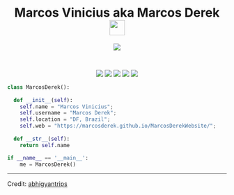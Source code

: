 <h1 align="center">Marcos Vinicius aka Marcos Derek <img src="https://media.giphy.com/media/hvRJCLFzcasrR4ia7z/giphy.gif" width="35"></h1>
<p align="center">
  <a href="https://github.com/DenverCoder1/readme-typing-svg"><img src="https://readme-typing-svg.herokuapp.com?lines=Computer+Science+Student;&center=true&width=500&height=50"></a>
</p>


<br>

<p>
<div align="center">
  <img src="https://img.shields.io/badge/-HTML-c58545?style=for-the-badge&logo=html5&logoColor=c58545&labelColor=282828">
  <img src="https://img.shields.io/badge/-CSS-d1a01f?style=for-the-badge&logo=css3&logoColor=d1a01f&labelColor=282828">
  <img src="https://img.shields.io/badge/-Python-98b982?style=for-the-badge&logo=python&logoColor=98b982&labelColor=282828">
  <img src="https://img.shields.io/badge/Java-ED8B00?style=for-the-badge&logo=java&logoColor=white">
  <img src="https://img.shields.io/badge/MySQL-00000F?style=for-the-badge&logo=mysql&logoColor=white">
  
</div>
</p>

```python
class MarcosDerek():
    
  def __init__(self):
    self.name = "Marcos Vinicius";
    self.username = "Marcos Derek";
    self.location = "DF, Brazil";
    self.web = "https://marcosderek.github.io/MarcosDerekWebsite/";
  
  def __str__(self):
    return self.name

if __name__ == '__main__':
    me = MarcosDerek()
```

------

Credit: [abhigyantrips](https://github.com/abhigyantrips)
